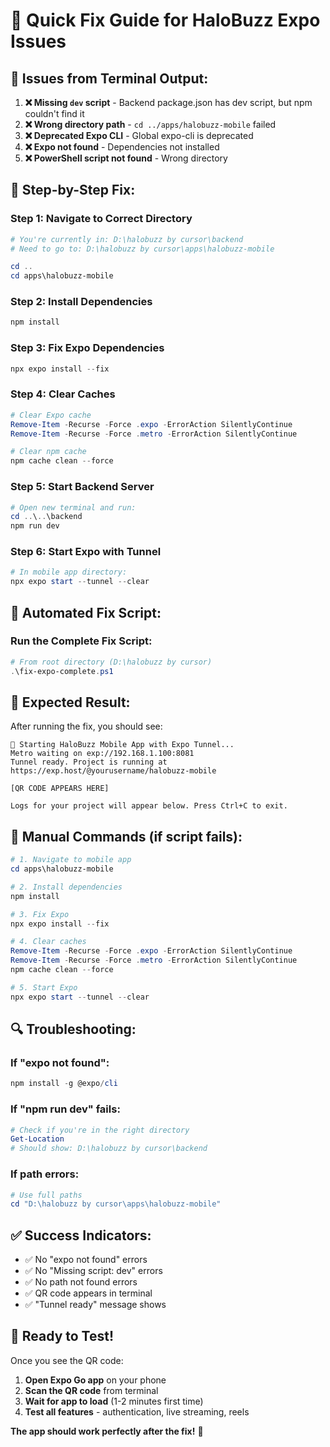 # 🚀 Quick Fix Guide for HaloBuzz Expo Issues

## 🚨 **Issues from Terminal Output:**

1. **❌ Missing `dev` script** - Backend package.json has dev script, but npm couldn't find it
2. **❌ Wrong directory path** - `cd ../apps/halobuzz-mobile` failed
3. **❌ Deprecated Expo CLI** - Global expo-cli is deprecated
4. **❌ Expo not found** - Dependencies not installed
5. **❌ PowerShell script not found** - Wrong directory

## 🔧 **Step-by-Step Fix:**

### **Step 1: Navigate to Correct Directory**
```powershell
# You're currently in: D:\halobuzz by cursor\backend
# Need to go to: D:\halobuzz by cursor\apps\halobuzz-mobile

cd ..
cd apps\halobuzz-mobile
```

### **Step 2: Install Dependencies**
```powershell
npm install
```

### **Step 3: Fix Expo Dependencies**
```powershell
npx expo install --fix
```

### **Step 4: Clear Caches**
```powershell
# Clear Expo cache
Remove-Item -Recurse -Force .expo -ErrorAction SilentlyContinue
Remove-Item -Recurse -Force .metro -ErrorAction SilentlyContinue

# Clear npm cache
npm cache clean --force
```

### **Step 5: Start Backend Server**
```powershell
# Open new terminal and run:
cd ..\..\backend
npm run dev
```

### **Step 6: Start Expo with Tunnel**
```powershell
# In mobile app directory:
npx expo start --tunnel --clear
```

## 🚀 **Automated Fix Script:**

### **Run the Complete Fix Script:**
```powershell
# From root directory (D:\halobuzz by cursor)
.\fix-expo-complete.ps1
```

## 📱 **Expected Result:**

After running the fix, you should see:
```
🚀 Starting HaloBuzz Mobile App with Expo Tunnel...
Metro waiting on exp://192.168.1.100:8081
Tunnel ready. Project is running at https://exp.host/@yourusername/halobuzz-mobile

[QR CODE APPEARS HERE]

Logs for your project will appear below. Press Ctrl+C to exit.
```

## 🎯 **Manual Commands (if script fails):**

```powershell
# 1. Navigate to mobile app
cd apps\halobuzz-mobile

# 2. Install dependencies
npm install

# 3. Fix Expo
npx expo install --fix

# 4. Clear caches
Remove-Item -Recurse -Force .expo -ErrorAction SilentlyContinue
Remove-Item -Recurse -Force .metro -ErrorAction SilentlyContinue
npm cache clean --force

# 5. Start Expo
npx expo start --tunnel --clear
```

## 🔍 **Troubleshooting:**

### **If "expo not found":**
```powershell
npm install -g @expo/cli
```

### **If "npm run dev" fails:**
```powershell
# Check if you're in the right directory
Get-Location
# Should show: D:\halobuzz by cursor\backend
```

### **If path errors:**
```powershell
# Use full paths
cd "D:\halobuzz by cursor\apps\halobuzz-mobile"
```

## ✅ **Success Indicators:**

- ✅ No "expo not found" errors
- ✅ No "Missing script: dev" errors
- ✅ No path not found errors
- ✅ QR code appears in terminal
- ✅ "Tunnel ready" message shows

## 🚀 **Ready to Test!**

Once you see the QR code:
1. **Open Expo Go app** on your phone
2. **Scan the QR code** from terminal
3. **Wait for app to load** (1-2 minutes first time)
4. **Test all features** - authentication, live streaming, reels

**The app should work perfectly after the fix!** 🎉
